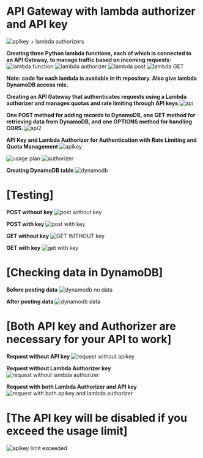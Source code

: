 # API Gateway with lambda authorizer and API key
![apikey + lambda authorizers](https://github.com/user-attachments/assets/b0a48340-6eaa-4af1-8c40-47b81d6b0c6a)

<strong> Creating three Python lambda functions, each of which is connected to an API Gateway, to manage traffic based on incoming requests: </strong><br>
![lambda function](https://github.com/user-attachments/assets/4eeec2af-4780-4ee1-b909-3ea4e27c73c9)
![lambda authorizer](https://github.com/user-attachments/assets/705a7c16-6c81-4d3f-8d6b-45bcc14d4ca9)
![lambda post](https://github.com/user-attachments/assets/d97be0ed-e133-48d8-898b-989977dc8328)
![lambda GET](https://github.com/user-attachments/assets/379cc3aa-728c-4572-84a6-328bc14ed544)

<strong>Note: code for each lambda is available in th repository. Also give lambda DynamoDB access role.</strong>

<strong> Creating an API Gateway that authenticates requests using a Lambda authorizer and manages quotas and rate limiting through API keys </strong>
![api](https://github.com/user-attachments/assets/91235107-998c-41b3-9b9f-83b2cefe25b3)

<strong> One POST method for adding records to DynamoDB, one GET method for retrieving data from DynamoDB, and one OPTIONS method for handling CORS. </strong>
![api2](https://github.com/user-attachments/assets/0a5f898b-f8a5-49fd-a3e2-3ca90a9f0029)

<strong> API Key and Lambda Authorizer for Authentication with Rate Limiting and Quota Management </strong>
![apikey](https://github.com/user-attachments/assets/c83f1f31-1838-426a-99ec-62260bf7d58a)

![usage plan](https://github.com/user-attachments/assets/0b39e500-0732-48aa-9f67-247f2e9a43f6)
![authorizer](https://github.com/user-attachments/assets/84a45dc5-6c5b-4087-a0f9-007bfa2829dc)

<strong> Creating DynamoDB table </strong>
![dynamodb](https://github.com/user-attachments/assets/484a35c9-bae4-4b63-8e72-d7a4e643e9f5)

# [Testing]
<strong> POST without key </strong>
![post without key](https://github.com/user-attachments/assets/2aa33194-d624-47d1-a51d-fbb6ebe75e67)

<strong> POST with key </strong>
![post with key](https://github.com/user-attachments/assets/72e1421d-f984-4272-be27-66913fab84e8)

<strong> GET without key </strong>
![GET WITHOUT key](https://github.com/user-attachments/assets/dc74b776-7e40-4764-baf7-5875811595fc)

<strong> GET with key </strong>
![get with key](https://github.com/user-attachments/assets/e4a9c1e0-4cc5-4a79-a018-02e3b9ee5832)

# [Checking data in DynamoDB]
<strong> Before posting data</strong>
![dynamodb no data](https://github.com/user-attachments/assets/14f35b65-0ad8-4e40-9b6f-f118ff237a24)

<strong> After posting data </strong>
![dynamodb data](https://github.com/user-attachments/assets/e9d3a583-7a1f-4f07-98f7-03f2f8e3dbb5)

# [Both API key and Authorizer are necessary for your API to work]
<strong> Request without API key </strong>
![request without apikey](https://github.com/user-attachments/assets/fc22151f-c174-4497-90f5-d7769e28a76d)

<strong> Request without Lambda Authorizer key </strong>
![request without lambda authorizer](https://github.com/user-attachments/assets/c1882f71-a14c-4351-82c5-75aa23385606)

<strong> Request with both Lambda Authorizer and API key </strong>
![request with both apikey and lambda authorizer](https://github.com/user-attachments/assets/76f1947d-517f-473b-b505-40d24ba19e87)

# [The API key will be disabled if you exceed the usage limit]
![apikey limit exceeded](https://github.com/user-attachments/assets/d141b73f-7ec8-4d9d-bd13-249de796877b)




